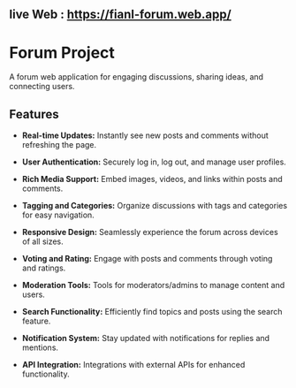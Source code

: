  ## live Web : https://fianl-forum.web.app/

# Forum Project

A forum web application for engaging discussions, sharing ideas, and connecting users.

## Features

- **Real-time Updates:** Instantly see new posts and comments without refreshing the page.
  
- **User Authentication:** Securely log in, log out, and manage user profiles.

- **Rich Media Support:** Embed images, videos, and links within posts and comments.

- **Tagging and Categories:** Organize discussions with tags and categories for easy navigation.

- **Responsive Design:** Seamlessly experience the forum across devices of all sizes.

- **Voting and Rating:** Engage with posts and comments through voting and ratings.

- **Moderation Tools:** Tools for moderators/admins to manage content and users.

- **Search Functionality:** Efficiently find topics and posts using the search feature.

- **Notification System:** Stay updated with notifications for replies and mentions.

- **API Integration:** Integrations with external APIs for enhanced functionality.